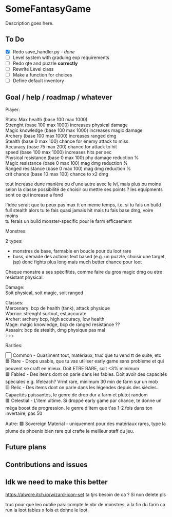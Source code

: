 # SomeFantasyGame

Description goes here.

## To Do

- [x] Redo save_handler.py - *done*
- [ ] Level system with graduing exp requirements
- [ ] Redo qte and puzzle **correctly**
- [ ] Rewrite Level class
- [ ] Make a function for choices
- [ ] Define default inventory

## Goal / help / roadmap / whatever

Player:

Stats:
Max health (base 100 max 1000)  
Strenght (base 100 max 1000) increases physical damage  
Magic knowledge (base 100 max 1000) increases magic damage  
Archery (base 100 max 1000) increases ranged dmg  
Stealth (base 0 max 100) chance for enemy attack to miss  
Accuracy (base 75 max 200) chance for attack to hit  
speed (base 100 max 1000) increases hits per sec  
Physical resistance (base 0 max 100) phy damage reduction %  
Magic resistance (base 0 max 100) mag dmg reduction %  
Ranged resistance (base 0 max 100) mag dmg reduction %  
crit chance (base 10 max 100) chance to x2 dmg

tout increase dune manière ou d'une autre avec le lvl, mais plus ou moins selon la classe
possibilité de choisir ou mettre ses points ?
les equipments sont ce qui increase a fond

l'idée serait que tu peux pas max tt en meme temps, i.e. si tu fais un build full stealth alors tu te fais quasi jamais hit mais tu fais base dmg, voire moins  
tu ferais un build monster-specific pour le farm efficaement

Monstres:

2 types:

- monstres de base, farmable en boucle pour du loot rare
- boss, demade des actions text based (e.g. un puzzle, choisir une target, jsp) donc fights plus long mais much better chance pour loot

Chaque monstre a ses spécifités, comme faire du gros magic dmg ou etre resistant physical.

Damage:  
Soit physical, soit magic, soit ranged

Classes:  
Mercenary: bcp de health (tank), attack physique  
Warrior: strenght surtout, est accurate  
Archer: archery bcp, high accuracy, low health  
Mage: magic knowledge, bcp de ranged resistance ??  
Assasin: bcp de stealth, dmg physique pas mal  
+++

Rarities:

⬜️ Common - Quasiment tout, matériaux, truc que tu vend tt de suite, etc  
🟦 Rare - Drops usable, que tu vas utiliser early game sans probleme et qui peuvent se craft en mieux. Doit ETRE RARE, soit <3% minimum  
🟪 Fabled - Des items dont on parle dans les fables. Doit avoir des capacités spéciales e.g. lifeleach? Vrmt rare, minimum 30 min de farm sur un mob  
🟨 Relic - Des items dont on parle dans les légendes depuis des siècles. Capacités puissantes, le genre de drop dur a farm et plutot random  
🟥 Celestial - L'item ultime. Si droppé early game par chance, te donne un méga boost de progression. le genre d'item que t'as 1-2 fois dans ton invertaire, pas 50

Autre: 🟩 Sovereign Material - uniquement pour des matériaux rares, type la plume de phoenix bien rare qui crafte le meilleur staff du jeu.

## Future plans

## Contributions and issues

## Idk we need to make this better

https://alwore.itch.io/wizard-icon-set ta tjrs besoin de ca ? Si non delete pls

truc pour que leo oublie pas: compte le nbr de monstres, a la fin du farm ca run la loot tables x fois et donne le loot
